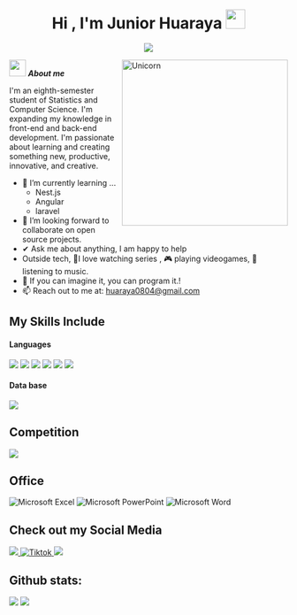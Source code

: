 <h1 align="center"><b>Hi , I'm Junior Huaraya </b><img src="https://media.giphy.com/media/hvRJCLFzcasrR4ia7z/giphy.gif" width="35"></h1>
<p align="center">
  <a href="https://github.com/DenverCoder1/readme-typing-svg"><img src="https://readme-typing-svg.herokuapp.com/?lines=Software%20Engineer;AI%20Engineer;Always%20learning%20new%20things;Feel%20free%20to%20look%20around%20%F0%9F%91%80;Reach%20out%20if%20you%20need%20help!%20%F0%9F%92%AC&;ACfont=Fira%20Code&center=true&width=440&height=45"></a>
</p>
<!--  -->
<img align="right" width=300px alt="Unicorn" src="https://media1.tenor.com/m/GiUbb4qg_vwAAAAC/csharp-cat-programmer.gif" />



<img src="https://media.giphy.com/media/ObNTw8Uzwy6KQ/giphy.gif" width="30px">&nbsp;***About me***

I'm an eighth-semester student of Statistics and Computer Science. I'm expanding my knowledge in front-end and back-end development. I'm passionate about learning and creating something new, productive, innovative, and creative.
- 🌱 I’m currently learning ...
  - Nest.js
  - Angular
  - laravel
- 👯 I’m looking forward to collaborate on open source projects.
- ✔ Ask me about anything, I am happy to help<br>
- Outside tech, 💜I love watching series , 🎮 playing videogames, 🎵 listening to music.
- 👾 If you can imagine it, you can program it.!
- 📫 Reach out to me at: <a href="huaraya0804@gmail.com">huaraya0804@gmail.com</a>

## My Skills Include

<h4> Languages </h4>
<span> 
  <img src="https://img.shields.io/badge/HTML5-E34F26?style=for-the-badge&logo=html5&logoColor=white">
  <img src="https://img.shields.io/badge/CSS3-1572B6?style=for-the-badge&logo=css3&logoColor=white">
  <img src="https://img.shields.io/badge/JavaScript-F7DF1E?style=for-the-badge&logo=javascript&logoColor=black">
  <img src="https://img.shields.io/badge/c++-%2300599C.svg?style=for-the-badge&logo=c%2B%2B&logoColor=white">
  <img src="https://img.shields.io/badge/python-3670A0?style=for-the-badge&logo=python&logoColor=ffdd54">
  <img src= "[https://img.shields.io/badge/RStudio-4285F4?style=for-the-badge&logo=rstudio&logoColor=white">
 

</span>


<h4> Data base </h4>
<span>
  <img src="https://img.shields.io/badge/MySQL-00000F?style=for-the-badge&logo=mysql&logoColor=white">
  
</span>

## Competition
<span>
<a href="https://codeforces.com/profile/huaraya0804">
  <img src="https://img.shields.io/badge/Codeforces-445f9d?style=for-the-badge&logo=Codeforces&logoColor=white">
</a>


</span>

## Office
![Microsoft Excel](https://img.shields.io/badge/Microsoft_Excel-217346?style=for-the-badge&logo=microsoft-excel&logoColor=white)
![Microsoft PowerPoint](https://img.shields.io/badge/Microsoft_PowerPoint-B7472A?style=for-the-badge&logo=microsoft-powerpoint&logoColor=white)
![Microsoft Word](https://img.shields.io/badge/Microsoft_Word-2B579A?style=for-the-badge&logo=microsoft-word&logoColor=white)

## Check out my Social Media

<a href= "https://www.instagram.com/jhack_hc/?hl=es">
    <img src="https://img.shields.io/badge/Instagram-%23E4405F.svg?style=for-the-badge&logo=Instagram&logoColor=white">
</a>
<a href="https://www.tiktok.com/@beltran_hc" >
  <img src="https://img.shields.io/badge/TikTok-%23000000.svg?style=for-the-badge&logo=TikTok&logoColor=white" alt="Tiktok">
</a>
<a href= "https://www.linkedin.com/in/junior-huaraya-793272329">
  <img src= "https://img.shields.io/badge/linkedin-%230077B5.svg?style=for-the-badge&logo=linkedin&logoColor=white">
</a>



<h2>Github stats:</h2> 

[![](https://github-readme-stats.vercel.app/api?username=BeltranHC&show_icons=true&theme=tokyonight&hide_border=true&locale=en)](https://github.com/BeltranHC)
[![](https://github-readme-streak-stats.herokuapp.com/?user=BeltranHC&theme=material-palenight)](https://github.com/BeltranHC)
</div>
